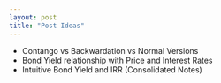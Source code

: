 ```yaml
---
layout: post
title: "Post Ideas"
---
```


- Contango vs Backwardation vs Normal Versions
- Bond Yield relationship with Price and Interest Rates
- Intuitive Bond Yield and IRR (Consolidated Notes)
